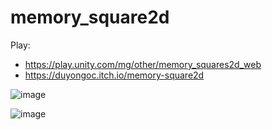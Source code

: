 # memory_square2d

Play:
- https://play.unity.com/mg/other/memory_squares2d_web
- https://duyongoc.itch.io/memory-square2d


![image](https://user-images.githubusercontent.com/62178856/162599130-91494c64-1686-4b68-a3c4-842c0092888d.png)

![image](https://user-images.githubusercontent.com/62178856/162599133-d0d575e8-dc8a-4089-a6f0-089685047b90.png)

